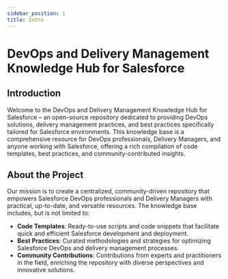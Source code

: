 ```yaml
---
sidebar_position: 1
title: Intro
---
```

# DevOps and Delivery Management Knowledge Hub for Salesforce

## Introduction
Welcome to the DevOps and Delivery Management Knowledge Hub for Salesforce – an open-source repository dedicated to providing DevOps solutions, delivery management practices, and best practices specifically tailored for Salesforce environments. This knowledge base is a comprehensive resource for DevOps professionals, Delivery Managers, and anyone working with Salesforce, offering a rich compilation of code templates, best practices, and community-contributed insights.

## About the Project
Our mission is to create a centralized, community-driven repository that empowers Salesforce DevOps professionals and Delivery Managers with practical, up-to-date, and versatile resources. The knowledge base includes, but is not limited to:

- **Code Templates**: Ready-to-use scripts and code snippets that facilitate quick and efficient Salesforce development and deployment.
- **Best Practices**: Curated methodologies and strategies for optimizing Salesforce DevOps and delivery management processes.
- **Community Contributions**: Contributions from experts and practitioners in the field, enriching the repository with diverse perspectives and innovative solutions.